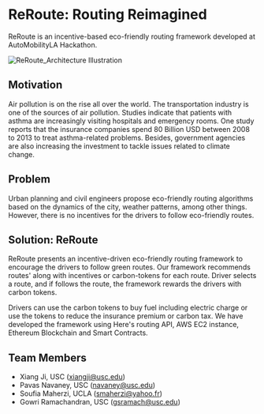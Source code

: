 # ReRoute: Routing Reimagined

ReRoute is an incentive-based eco-friendly routing framework developed at AutoMobilityLA Hackathon.

![ReRoute_Architecture Illustration](/documents/ReRoute-architecture-full.png)

## Motivation
Air pollution is on the rise all over the world. The transportation industry is one of the sources of air pollution. Studies indicate that patients with asthma are increasingly visiting hospitals and emergency rooms. One study reports that the insurance companies spend 80 Billion USD between 2008 to 2013 to treat asthma-related problems. Besides, government agencies are also increasing the investment to tackle issues related to climate change.
## Problem
Urban planning and civil engineers propose eco-friendly routing algorithms based on the dynamics of the city, weather patterns, among other things. However, there is no incentives for the drivers to follow eco-friendly routes.
## Solution: ReRoute
ReRoute presents an incentive-driven eco-friendly routing framework to encourage the drivers to follow green routes. Our framework recommends routes' along with incentives or carbon-tokens for each route. Driver selects a route, and if follows the route, the framework rewards the drivers with carbon tokens. 

Drivers can use the carbon tokens to buy fuel including electric charge or use the tokens to reduce the insurance premium or carbon tax. We have developed the framework using Here's routing API, AWS EC2 instance, Ethereum Blockchain and Smart Contracts.

## Team Members
* Xiang Ji, USC (xiangji@usc.edu)
* Pavas Navaney, USC (navaney@usc.edu)
* Soufia Maherzi, UCLA (smaherzi@yahoo.fr)
* Gowri Ramachandran, USC (gsramach@usc.edu)

